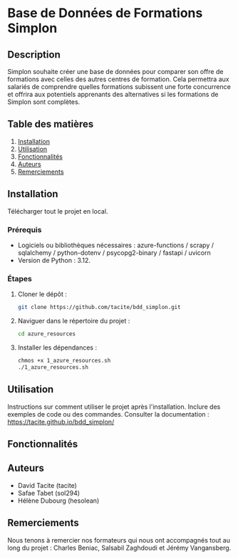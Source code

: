 
# Base de Données de Formations Simplon

## Description
Simplon souhaite créer une base de données pour comparer son offre de formations avec celles des autres centres de formation.
Cela permettra aux salariés de comprendre quelles formations subissent une forte concurrence et offrira aux potentiels apprenants des alternatives si les formations de Simplon sont complètes.

## Table des matières
1. [Installation](#installation)
2. [Utilisation](#utilisation)
3. [Fonctionnalités](#fonctionnalités)
4. [Auteurs](#auteurs)
5. [Remerciements](#remerciements)

## Installation
Télécharger tout le projet en local.

### Prérequis
- Logiciels ou bibliothèques nécessaires : azure-functions / scrapy / sqlalchemy / python-dotenv / psycopg2-binary / fastapi / uvicorn
- Version de Python : 3.12.

### Étapes
1. Cloner le dépôt :
    ```bash
    git clone https://github.com/tacite/bdd_simplon.git
    ```
2. Naviguer dans le répertoire du projet :
    ```bash
    cd azure_resources
    ```
3. Installer les dépendances :
    ```bash
    chmos +x 1_azure_resources.sh
    ./1_azure_resources.sh
    ```

## Utilisation
Instructions sur comment utiliser le projet après l'installation. Inclure des exemples de code ou des commandes.
Consulter la documentation : https://tacite.github.io/bdd_simplon/

## Fonctionnalités

## Auteurs
- David Tacite (tacite)
- Safae Tabet (sol294)
- Hélène Dubourg (hesolean) 

## Remerciements
Nous tenons à remercier nos formateurs qui nous ont accompagnés tout au long du projet : Charles Beniac, Salsabil Zaghdoudi et Jérémy Vangansberg.
